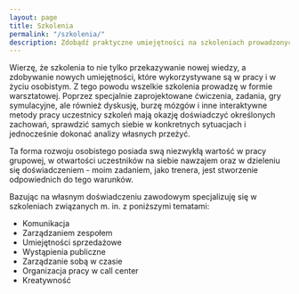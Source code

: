 ```yaml
---
layout: page
title: Szkolenia
permalink: "/szkolenia/"
description: Zdobądź praktyczne umiejętności na szkoleniach prowadzonych przez Aleksandrę Demko. Treść szkoleń dostosowana do potrzeb i oczekiwań klientów
---
```


Wierzę, że szkolenia to nie tylko przekazywanie nowej wiedzy, a zdobywanie nowych umiejętności, które wykorzystywane są w pracy i w życiu osobistym. Z tego powodu wszelkie szkolenia prowadzę w formie warsztatowej. Poprzez specjalnie zaprojektowane ćwiczenia, zadania, gry symulacyjne, ale również dyskusję, burzę mózgów i inne interaktywne metody pracy uczestnicy szkoleń mają okazję doświadczyć określonych zachowań, sprawdzić samych siebie w konkretnych sytuacjach i jednocześnie dokonać analizy własnych przeżyć.

Ta forma rozwoju osobistego posiada swą niezwykłą wartość w pracy grupowej, w otwartości uczestników na siebie nawzajem oraz w dzieleniu się doświadczeniem - moim zadaniem, jako trenera, jest stworzenie odpowiednich do tego warunków.

Bazując na własnym doświadczeniu zawodowym specjalizuję się w szkoleniach  związanych m. in. z poniższymi tematami:

- Komunikacja
- Zarządzaniem zespołem
- Umiejętności sprzedażowe
- Wystąpienia publiczne
- Zarządzanie sobą w czasie
- Organizacja pracy w call center
- Kreatywność
